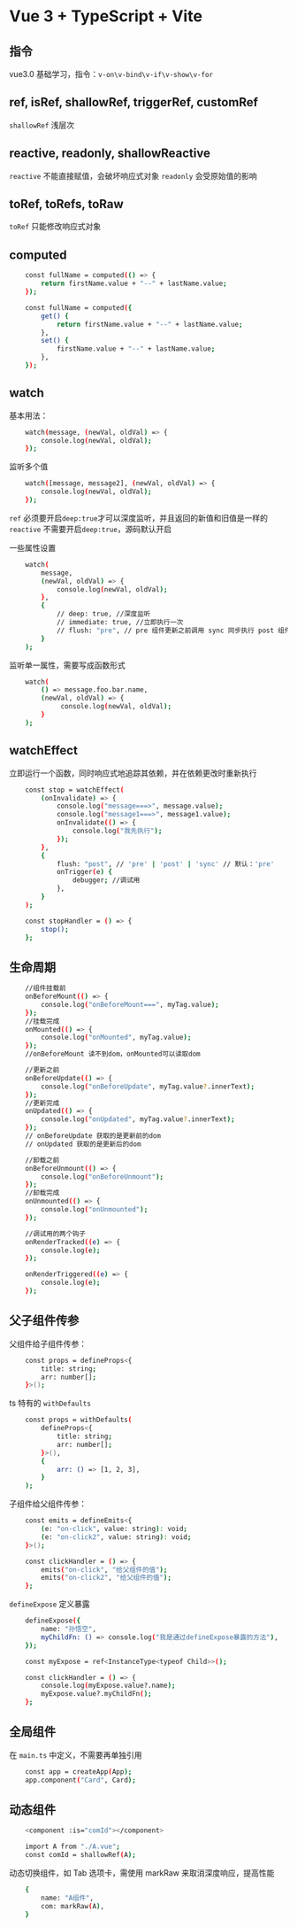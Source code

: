 # Vue 3 + TypeScript + Vite

## 指令

vue3.0 基础学习，指令：`v-on\v-bind\v-if\v-show\v-for`

## ref, isRef, shallowRef, triggerRef, customRef

`shallowRef` 浅层次

## reactive, readonly, shallowReactive

`reactive` 不能直接赋值，会破坏响应式对象
`readonly` 会受原始值的影响

## toRef, toRefs, toRaw

`toRef` 只能修改响应式对象

## computed

```bash
    const fullName = computed(() => {
        return firstName.value + "--" + lastName.value;
    });
```

```bash
    const fullName = computed({
        get() {
            return firstName.value + "--" + lastName.value;
        },
        set() {
            firstName.value + "--" + lastName.value;
        },
    });
```

## watch

基本用法：

```bash
    watch(message, (newVal, oldVal) => {
        console.log(newVal, oldVal);
    });
```

监听多个值

```bash
    watch([message, message2], (newVal, oldVal) => {
        console.log(newVal, oldVal);
    });
```

`ref` 必须要开启`deep:true`才可以深度监听，并且返回的新值和旧值是一样的
`reactive` 不需要开启`deep:true`，源码默认开启

一些属性设置

```bash
    watch(
        message,
        (newVal, oldVal) => {
            console.log(newVal, oldVal);
        },
        {
            // deep: true, //深度监听
            // immediate: true, //立即执行一次
            // flush: "pre", // pre 组件更新之前调用 sync 同步执行 post 组件更新之后执行
        }
    );
```

监听单一属性，需要写成函数形式

```bash
    watch(
        () => message.foo.bar.name,
        (newVal, oldVal) => {
             console.log(newVal, oldVal);
        }
    );
```

## watchEffect

立即运行一个函数，同时响应式地追踪其依赖，并在依赖更改时重新执行

```bash
    const stop = watchEffect(
        (onInvalidate) => {
            console.log("message===>", message.value);
            console.log("message1===>", message1.value);
            onInvalidate(() => {
                console.log("我先执行");
            });
        },
        {
            flush: "post", // 'pre' | 'post' | 'sync' // 默认：'pre'
            onTrigger(e) {
                debugger; //调试用
            },
        }
    );

    const stopHandler = () => {
        stop();
    };
```

## 生命周期

```bash
    //组件挂载前
    onBeforeMount(() => {
        console.log("onBeforeMount===", myTag.value);
    });
    //挂载完成
    onMounted(() => {
        console.log("onMounted", myTag.value);
    });
    //onBeforeMount 读不到dom，onMounted可以读取dom

    //更新之前
    onBeforeUpdate(() => {
        console.log("onBeforeUpdate", myTag.value?.innerText);
    });
    //更新完成
    onUpdated(() => {
        console.log("onUpdated", myTag.value?.innerText);
    });
    // onBeforeUpdate 获取的是更新前的dom
    // onUpdated 获取的是更新后的dom

    //卸载之前
    onBeforeUnmount(() => {
        console.log("onBeforeUnmount");
    });
    //卸载完成
    onUnmounted(() => {
        console.log("onUnmounted");
    });

    //调试用的两个钩子
    onRenderTracked((e) => {
        console.log(e);
    });

    onRenderTriggered((e) => {
        console.log(e);
    });
```

## 父子组件传参

父组件给子组件传参：

```bash
    const props = defineProps<{
        title: string;
        arr: number[];
    }>();
```

ts 特有的 `withDefaults`

```bash
    const props = withDefaults(
        defineProps<{
            title: string;
            arr: number[];
        }>(),
        {
            arr: () => [1, 2, 3],
        }
    );
```

子组件给父组件传参：

```bash
    const emits = defineEmits<{
        (e: "on-click", value: string): void;
        (e: "on-click2", value: string): void;
    }>();

    const clickHandler = () => {
        emits("on-click", "给父组件的值");
        emits("on-click2", "给父组件的值");
    };
```

`defineExpose` 定义暴露

```bash
    defineExpose({
        name: "孙悟空",
        myChildFn: () => console.log("我是通过defineExpose暴露的方法"),
    });
```

```bash
    const myExpose = ref<InstanceType<typeof Child>>();

    const clickHandler = () => {
        console.log(myExpose.value?.name);
        myExpose.value?.myChildFn();
    };
```

## 全局组件

在 `main.ts` 中定义，不需要再单独引用

```bash
    const app = createApp(App);
    app.component("Card", Card);
```

## 动态组件

```bash
    <component :is="comId"></component>
```

```bash
    import A from "./A.vue";
    const comId = shallowRef(A);
```

动态切换组件，如 Tab 选项卡，需使用 markRaw 来取消深度响应，提高性能

```bash
    {
        name: "A组件",
        com: markRaw(A),
    }
```
